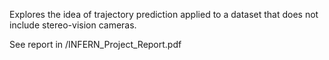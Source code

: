 Explores the idea of trajectory prediction applied to a dataset that does not include stereo-vision cameras. 

See report in /INFERN_Project_Report.pdf

